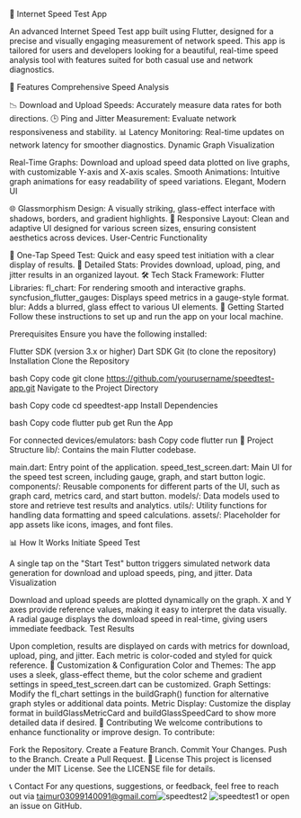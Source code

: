 📱 Internet Speed Test App

An advanced Internet Speed Test app built using Flutter, designed for a precise and visually engaging measurement of network speed. This app is tailored for users and developers looking for a beautiful, real-time speed analysis tool with features suited for both casual use and network diagnostics.

🌟 Features
Comprehensive Speed Analysis

📉 Download and Upload Speeds: Accurately measure data rates for both directions.
🕒 Ping and Jitter Measurement: Evaluate network responsiveness and stability.
📊 Latency Monitoring: Real-time updates on network latency for smoother diagnostics.
Dynamic Graph Visualization

Real-Time Graphs: Download and upload speed data plotted on live graphs, with customizable Y-axis and X-axis scales.
Smooth Animations: Intuitive graph animations for easy readability of speed variations.
Elegant, Modern UI

🌐 Glassmorphism Design: A visually striking, glass-effect interface with shadows, borders, and gradient highlights.
📱 Responsive Layout: Clean and adaptive UI designed for various screen sizes, ensuring consistent aesthetics across devices.
User-Centric Functionality

🚀 One-Tap Speed Test: Quick and easy speed test initiation with a clear display of results.
🧩 Detailed Stats: Provides download, upload, ping, and jitter results in an organized layout.
🛠 Tech Stack
Framework: Flutter
Libraries:
fl_chart: For rendering smooth and interactive graphs.
syncfusion_flutter_gauges: Displays speed metrics in a gauge-style format.
blur: Adds a blurred, glass effect to various UI elements.
🚀 Getting Started
Follow these instructions to set up and run the app on your local machine.

Prerequisites
Ensure you have the following installed:

Flutter SDK (version 3.x or higher)
Dart SDK
Git (to clone the repository)
Installation
Clone the Repository

bash
Copy code
git clone https://github.com/yourusername/speedtest-app.git
Navigate to the Project Directory

bash
Copy code
cd speedtest-app
Install Dependencies

bash
Copy code
flutter pub get
Run the App

For connected devices/emulators:
bash
Copy code
flutter run
📐 Project Structure
lib/: Contains the main Flutter codebase.

main.dart: Entry point of the application.
speed_test_screen.dart: Main UI for the speed test screen, including gauge, graph, and start button logic.
components/: Reusable components for different parts of the UI, such as graph card, metrics card, and start button.
models/: Data models used to store and retrieve test results and analytics.
utils/: Utility functions for handling data formatting and speed calculations.
assets/: Placeholder for app assets like icons, images, and font files.

📊 How It Works
Initiate Speed Test

A single tap on the "Start Test" button triggers simulated network data generation for download and upload speeds, ping, and jitter.
Data Visualization

Download and upload speeds are plotted dynamically on the graph. X and Y axes provide reference values, making it easy to interpret the data visually.
A radial gauge displays the download speed in real-time, giving users immediate feedback.
Test Results

Upon completion, results are displayed on cards with metrics for download, upload, ping, and jitter. Each metric is color-coded and styled for quick reference.
🧩 Customization & Configuration
Color and Themes: The app uses a sleek, glass-effect theme, but the color scheme and gradient settings in speed_test_screen.dart can be customized.
Graph Settings: Modify the fl_chart settings in the buildGraph() function for alternative graph styles or additional data points.
Metric Display: Customize the display format in buildGlassMetricCard and buildGlassSpeedCard to show more detailed data if desired.
🤝 Contributing
We welcome contributions to enhance functionality or improve design. To contribute:

Fork the Repository.
Create a Feature Branch.
Commit Your Changes.
Push to the Branch.
Create a Pull Request.
📃 License
This project is licensed under the MIT License. See the LICENSE file for details.

📞 Contact
For any questions, suggestions, or feedback, feel free to reach out via taimur03099140091@gmail.com![speedtest2](https://github.com/user-attachments/assets/b657a5b7-adea-4682-9436-59c0f64920de)
![speedtest1](https://github.com/user-attachments/assets/9fab7e41-b5b3-46de-977f-c9f5073ea9da)
 or open an issue on GitHub.
